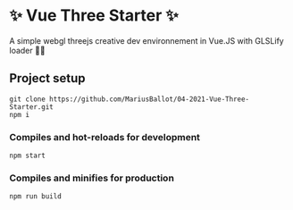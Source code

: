 # ✨ Vue Three Starter ✨
A simple webgl threejs creative dev environnement in Vue.JS with GLSLify loader 👨‍💻

## Project setup
```
git clone https://github.com/MariusBallot/04-2021-Vue-Three-Starter.git
npm i
```

### Compiles and hot-reloads for development
```
npm start
```

### Compiles and minifies for production
```
npm run build
```